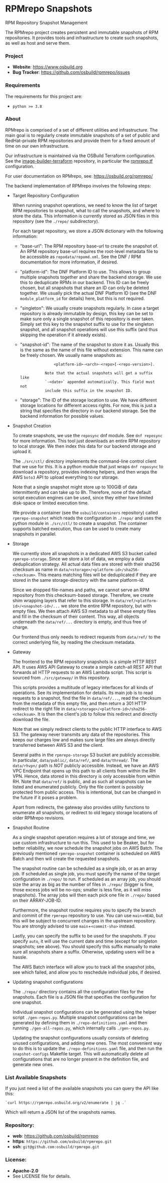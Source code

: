 RPMrepo Snapshots
=================

RPM Repository Snapshot Management

The RPMrepo project creates persistent and immutable snapshots of RPM
repositories. It provides tools and infrastructure to create such snapshots, as
well as host and serve them.

### Project

 * **Website**: <https://www.osbuild.org>
 * **Bug Tracker**: <https://github.com/osbuild/rpmrepo/issues>

### Requirements

The requirements for this project are:

 * `python >= 3.8`

### About

RPMrepo is comprised of a set of different utilities and infrastructure. The
main goal is to regularly create immutable snapshots of a set of public and
RedHat-private RPM repositories and provide them for a fixed amount of time
on our own infrastructure.

Our infrastructure is maintained via the OSBuild Terraform configuration. See
the
[image-builder-terraform](https://github.com/osbuild/image-builder-terraform)
repository, in particular the
[rpmrepo.tf](https://github.com/osbuild/image-builder-terraform/blob/main/rpmrepo.tf)
configuration.

For user documentation on RPMrepo, see: <https://osbuild.org/rpmrepo/>

The backend implementation of RPMrepo involves the following steps:

  * Target Repository Configuration

    When running snapshot operations, we need to know the list of target RPM
    repositories to snapshot, what to call the snapshots, and where to store
    the data. This information is currently stored as JSON files in this
    repository (see the `./repo/` subdirectory).

    For each target repository, we store a JSON dictionary with the following
    information:

      * "base-url": The RPM repository base-url to create the snapshot of. An
                    RPM repository base-url requires the root-level metadata
                    file to be accessible as `repodata/repomd.xml`. See the
                    DNF / RPM documentation for more information, if desired.

      * "platform-id": The DNF Platform ID to use. This allows to group
                       multiple snapshots together and share the backend
                       storage. We use this to deduplicate RPMs in our backend.
                       This ID can be freely chosen, but all snapshots that
                       share an ID can only be deleted together. We usually
                       pick the actual DNF Platform ID (see the DNF
                       `module_platform_id` for details) here, but this is
                       not required.

      * "singleton": We usually create snapshots regularly. In case a target
                     repository is already immutable by design, this key can
                     be set to make sure only a single snapshot of this
                     repository is ever taken. Simply set this key to the
                     snapshot suffix to use for the singleton snapshot, and
                     all snapshot operations will use this suffix (and thus
                     skipping the operation if it already exists).

      * "snapshot-id": The name of the snapshot to store it as. Usually this
                       is the same as the name of this file without extension.
                       This name can be freely chosen. We usually name
                       snapshots as:

                           <platform-id>-<arch>-<repo>[-<repo-version>].

                       Note that the actual snapshots will get a suffix like
                       `-<date>` appended automatically. This field must not
                       include this suffix in the snapshot ID.

      * "storage": The ID of the storage location to use. We have different
                   storage locations for different access rights. For now, this
                   is just a string that specifies the directory in our backend
                   storage. See the backend information for possible values.

  * Snapshot Creation

    To create snapshots, we use the `reposync` dnf module. See `dnf reposync`
    for more information. This tool just downloads an entire RPM repository
    to local storage. We then index this data for our backend storage and
    upload it.

    The `./src/ctl/` directory implements the command-line control client
    that we use for this. It is a python module that just wraps `dnf reposync`
    to download a repository, provides indexing helpers, and then wraps the
    AWS `boto3` API to upload everything to our storage.

    Note that a single snapshot might store up to 100GiB of data intermittently
    and can take up to 8h. Therefore, none of the default script execution
    engines can be used, since they either have limited disk-space or limited
    execution time.

    We provide a container (see the `osbuild/containers` repository) called
    `rpmrepo-snapshot` which reads the configuration in `./repo/` and uses the
    python module in `./src/ctl/` to create a snapshot. The container supports
    batched execution, thus can be used to create many snapshots in parallel.

  * Storage

    We currently store all snapshots in a dedicated AWS S3 bucket called
    `rpmrepo-storage`. Since we store a lot of data, we employ a data
    deduplication strategy. All actual data files are stored with their sha256
    checksum as name in `data/<storage>/<platform-id>/sha256-<checksum>`. This
    means matching files will be deduplicated if they are stored in the same
    storage-directory with the same platform-id.

    Since we dropped file-names and paths, we cannot serve an RPM repository
    from this checksum-based storage. Therefore, we create shim wrapping layers
    that refer to this storage. In `data/ref/<platform-id>/<snapshot-id>/...`
    we store the entire RPM repository, but with empty files. We then attach
    AWS S3 metadata to all these empty files and fill in the checksum of their
    content. This way, all objects underneath the `data/ref/...` directory is
    empty, and thus free of charge.

    Our frontend thus only needs to redirect requests from `data/ref/` to
    the correct underlying file, by reading the checksum metadata.

  * Gateway

    The frontend to the RPM repository snapshots is a simple HTTP REST API. It
    uses AWS API Gateway to create a simple catch-all REST API that forwards
    all HTTP requests to an AWS Lambda script. This script is sourced from
    `./src/gateway/` in this repository.

    This scripts provides a multitude of legacy interfaces for all kinds of
    operations. See its implementation for details. Its main job is to read
    requests to a snapshot, find the file in `data/ref/...`, read the checksum
    from the metadata of this empty file, and then return a 301 HTTP redirect
    to the right file in `data/<storage>/<platform-id>/sha256-<checksum>`. It
    is then the client's job to follow this redirect and directly download the
    file.

    Note that we simply redirect clients to the public HTTP interface to AWS
    S3. The gateway never transmits any data of the repositories. This keeps
    our charges low and makes sure large files are always directly transferred
    between AWS S3 and the client.

    Several paths in the `rpmrepo-storage` S3 bucket are publicly accessible.
    In particular, `data/public/`, `data/ref/`, and `data/thread/`. The
    `data/rhvpn/` path is *NOT* publicly accessible. Instead, we have an AWS
    VPC Endpoint that opens up this path to all clients from within the RH
    VPN. Hence, data stored in this directory is only accessible from within
    RH.
    Note that `data/ref/` is public, and as such all snapshots can be listed
    and enumerated publicly. Only the file content is possibly protected from
    public access. This is intentional, but can be changed in the future if
    it poses a problem.

    Apart from redirects, the gateway also provides utility functions to
    enumerate all snapshots, or redirect to old legacy storage locations of
    older RPMrepo revisions.

  * Snapshot Routine

    As a single snapshot operation requires a lot of storage and time, we use
    custom infrastructure to run this. This used to be Beaker, but for better
    reliability, we now schedule the snapshot jobs on AWS Batch. The
    previously mentioned `rpmrepo-snapshot` container is scheduled on AWS Batch
    and then will create the requested snapshots.

    The snapshot routine can be scheduled as a single job, or as an array job.
    If scheduled as single job, you must specify the name of the target
    configuration in `./repo/` to run. If scheduled as an array job, you should
    size the array as big as the number of files in `./repo/` (bigger is fine,
    those excess jobs will be no-ops; smaller is less fine, as it will miss
    snapshots). The array jobs will then each pick one file in `./repo/` based
    on their ARRAY-JOB-ID.

    Furthermore, the snapshot routine requires you to specify the branch and
    commit of the `rpmrepo` repository to use. You can use `main`+`HEAD`, but
    this will be subject to concurrent changes in the upstream repository. You
    are strongly advised to use `main`+`<commit-sha>` instead.

    Lastly, you can specify the suffix to be used for the snapshots. If you
    specify `auto`, it will use the current date and time (except for singleton
    snapshots; see above). You should specify this suffix manually to make
    sure all snapshots share a suffix. Otherwise, updating users will be a
    hassle.

    The AWS Batch interface will allow you to track all the snapshot jobs, see
    which failed, and allow you to reschedule individual jobs, if desired.

  * Updating snapshot configurations

    The `./repo/` directory contains all the configuration files for the
    snapshots. Each file is a JSON file that specifies the configuration for
    one snapshot.

    Individual snapshot configurations can be generated using the helper script
    `./gen-repos.py`. Multiple snapshot configurations can be generated by
    defining them in `./repo-definitions.yaml` and then running
    `./gen-all-repos.py`, which internally calls `./gen-repos.py`.

    Updating the snapshot configurations usually consists of deleting unused
    configurations, and adding new ones. The most convenient way to do this is
    to update the `./repo-definitions.yaml` file, and then run the
    `snapshot-configs` Makefile target. This will automatically delete all
    configurations that are no longer present in the definition file, and
    generate new ones.

### List Available Snapshots

If you just need a list of the available snapshots you can query the API like
this:

    `curl https://rpmrepo.osbuild.org/v2/enumerate | jq .`

Which will return a JSON list of the snapshots names.

### Repository:

 - **web**:   <https://github.com/osbuild/rpmrepo>
 - **https**: `https://github.com/osbuild/rpmrepo.git`
 - **ssh**:   `git@github.com:osbuild/rpmrepo.git`

### License:

 - **Apache-2.0**
 - See LICENSE file for details.
